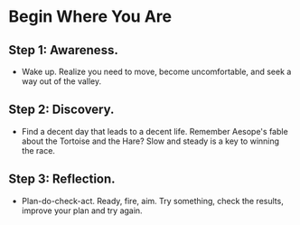 # Begin Where You Are

## Step 1: Awareness. 
+ Wake up. Realize you need to move, become uncomfortable, and seek a way out of the valley.
## Step 2: Discovery. 
+ Find a decent day that leads to a decent life. Remember Aesope's fable about the Tortoise and the Hare? Slow and steady is a key to winning the race. 
## Step 3: Reflection. 
+ Plan-do-check-act. Ready, fire, aim. Try something, check the results, improve your plan and try again.


